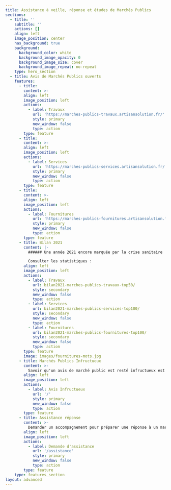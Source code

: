 ```yaml
---
title: Assistance à veille, réponse et études de Marchés Publics
sections:
  - title: ''
    subtitle: ''
    actions: []
    align: left
    image_position: center
    has_background: true
    background:
      background_color: white
      background_image_opacity: 0
      background_image_size: cover
      background_image_repeat: no-repeat
    type: hero_section
  - title: Avis de Marchés Publics ouverts
    features:
      - title: 
        content: >-
        align: left
        image_position: left
        actions:
          - label: Travaux
            url: 'https://marches-publics-travaux.artisansolution.fr/'
            style: primary
            new_window: false
            type: action
        type: feature
      - title: 
        content: >-
        align: left
        image_position: left
        actions:
          - label: Services
            url: 'https://marches-publics-services.artisansolution.fr/'
            style: primary
            new_window: false
            type: action
        type: feature
      - title: 
        content: >-
        align: left
        image_position: left
        actions:
          - label: Fournitures
            url: 'https://marches-publics-fournitures.artisansolution.fr/'
            style: primary
            new_window: false
            type: action
        type: feature
      - title: Bilan 2021
        content: |-
          ###### Une année 2021 encore marquée par la crise sanitaire

          Consulter les statistiques :
        align: left
        image_position: left
        actions:
          - label: Travaux
            url: bilan2021-marches-publics-travaux-top50/
            style: secondary
            new_window: false
            type: action
          - label: Services
            url: bilan2021-marches-publics-services-top100/
            style: secondary
            new_window: false
            type: action
          - label: Fournitures
            url: bilan2021-marches-publics-fournitures-top100/
            style: secondary
            new_window: false
            type: action
        type: feature
        image: images/fournitures-mots.jpg
      - title: Marchés Publics Infructueux
        content: >-
          Savoir qu'un avis de marché public est resté infructueux est intéressant pour accéder plus facilement à ce marché.
        align: left
        image_position: left
        actions:
          - label: Avis Infructueux
            url: '/'
            style: primary
            new_window: false
            type: action
        type: feature
      - title: Assistance réponse
        content: >-
          Demander un accompagnement pour préparer une réponse à un marche public.
        align: left
        image_position: left
        actions:
          - label: Demande d'assistance
            url: '/assistance'
            style: primary
            new_window: false
            type: action
        type: feature
    type: features_section
layout: advanced
---
```


